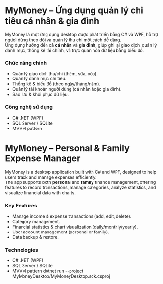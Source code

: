 # MyMoney – Ứng dụng quản lý chi tiêu cá nhân & gia đình

MyMoney là một ứng dụng desktop được phát triển bằng C# và WPF, hỗ trợ người dùng theo dõi và quản lý thu chi một cách dễ dàng.  
Ứng dụng hướng đến cả **cá nhân** và **gia đình**, giúp ghi lại giao dịch, quản lý danh mục, thống kê tài chính, và trực quan hóa dữ liệu bằng biểu đồ.

### Chức năng chính
- Quản lý giao dịch thu/chi (thêm, sửa, xóa).
- Quản lý danh mục chi tiêu.
- Thống kê & biểu đồ (theo ngày/tháng/năm).
- Quản lý tài khoản người dùng (cá nhân hoặc gia đình).
- Sao lưu & khôi phục dữ liệu.

### Công nghệ sử dụng
- C# .NET (WPF)
- SQL Server / SQLite
- MVVM pattern

# MyMoney – Personal & Family Expense Manager

MyMoney is a desktop application built with C# and WPF, designed to help users track and manage expenses efficiently.  
The app supports both **personal** and **family** finance management, offering features to record transactions, manage categories, analyze statistics, and visualize financial data with charts.

### Key Features
- Manage income & expense transactions (add, edit, delete).
- Category management.
- Financial statistics & chart visualization (daily/monthly/yearly).
- User account management (personal or family).
- Data backup & restore.

### Technologies
- C# .NET (WPF)
- SQL Server / SQLite
- MVVM pattern
 dotnet run --project MyMoneyDesktop/MyMoneyDesktop.sdk.csproj